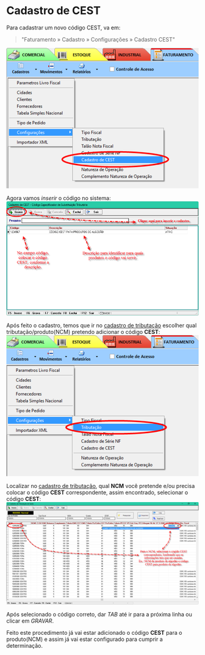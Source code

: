 # Cadastro de CEST

Para cadastrar um novo código CEST, va em:
> "Faturamento » Cadastro » Configurações » Cadastro CEST"  

![1](/img/cadastro-cest/1.png)  

Agora vamos *inserir* o código no sistema:  
![2](/img/cadastro-cest/2.png)  

Após feito o cadastro, temos que ir no [cadastro de tributação](/modulos/faturamento/cadastro/cadastro-tributacao.md) escolher qual tributação/produto(NCM) pretendo adicionar o código **CEST**:  
![3](/img/cadastro-cest/3.png)  

Localizar no [cadastro de tributação](/modulos/faturamento/cadastro/cadastro-tributacao.md), qual **NCM** você pretende e/ou precisa colocar o código **CEST** correspondente, assim encontrado, selecionar o código **CEST**:  
![4](/img/cadastro-cest/4.png)  

Após selecionado o código correto, dar *TAB* até ir para a próxima linha ou clicar em *GRAVAR*.  

Feito este procedimento já vai estar adicionado o código **CEST** para o produto(NCM) e assim já vai estar configurado para cumprir a determinação.
